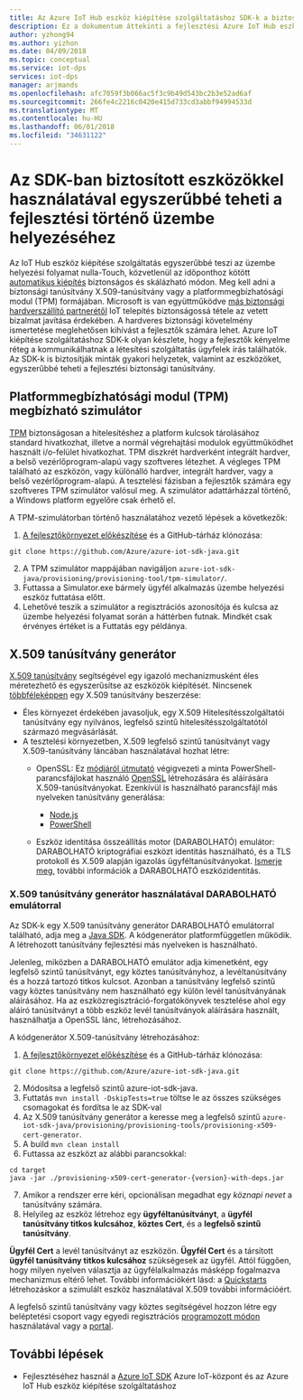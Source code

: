```yaml
---
title: Az Azure IoT Hub eszköz kiépítése szolgáltatáshoz SDK-k a biztosított eszközök segítségével egyszerűbbé teheti a fejlesztési
description: Ez a dokumentum áttekinti a fejlesztési Azure IoT Hub eszköz kiépítése szolgáltatáshoz SDK-k a megadott eszközök
author: yzhong94
ms.author: yizhon
ms.date: 04/09/2018
ms.topic: conceptual
ms.service: iot-dps
services: iot-dps
manager: arjmands
ms.openlocfilehash: afc7059f3b066ac5f3c9b49d543bc2b3e52ad6af
ms.sourcegitcommit: 266fe4c2216c0420e415d733cd3abbf94994533d
ms.translationtype: MT
ms.contentlocale: hu-HU
ms.lasthandoff: 06/01/2018
ms.locfileid: "34631122"
---
```

# <a name="how-to-use-tools-provided-in-the-sdks-to-simplify-development-for-provisioning"></a>Az SDK-ban biztosított eszközökkel használatával egyszerűbbé teheti a fejlesztési történő üzembe helyezéséhez
Az IoT Hub eszköz kiépítése szolgáltatás egyszerűbbé teszi az üzembe helyezési folyamat nulla-Touch, közvetlenül az időponthoz kötött [automatikus kiépítés](concepts-auto-provisioning.md) biztonságos és skálázható módon.  Meg kell adni a biztonsági tanúsítvány X.509-tanúsítvány vagy a platformmegbízhatósági modul (TPM) formájában.  Microsoft is van együttműködve [más biztonsági hardverszállító partnerétől](https://azure.microsoft.com/blog/azure-iot-supports-new-security-hardware-to-strengthen-iot-security/) IoT telepítés biztonságossá tétele az vetett bizalmat javítása érdekében. A hardveres biztonsági követelmény ismertetése meglehetősen kihívást a fejlesztők számára lehet. Azure IoT kiépítése szolgáltatáshoz SDK-k olyan készlete, hogy a fejlesztők kényelme réteg a kommunikálhatnak a létesítési szolgáltatás ügyfelek írás találhatók. Az SDK-k is biztosítják minták gyakori helyzetek, valamint az eszközöket, egyszerűbbé teheti a fejlesztési biztonsági tanúsítvány.

## <a name="trusted-platform-module-tpm-simulator"></a>Platformmegbízhatósági modul (TPM) megbízható szimulátor
[TPM](https://docs.microsoft.com/azure/iot-dps/concepts-security#trusted-platform-module-tpm) biztonságosan a hitelesítéshez a platform kulcsok tárolásához standard hivatkozhat, illetve a normál végrehajtási modulok együttműködhet használt i/o-felület hivatkozhat. TPM diszkrét hardverként integrált hardver, a belső vezérlőprogram-alapú vagy szoftveres létezhet.  A végleges TPM található az eszközön, vagy különálló hardver, integrált hardver, vagy a belső vezérlőprogram-alapú. A tesztelési fázisban a fejlesztők számára egy szoftveres TPM szimulátor valósul meg.  A szimulátor adattárházzal történő, a Windows platform egyelőre csak érhető el.

A TPM-szimulátorban történő használatához vezető lépések a következők:
1. [A fejlesztőkörnyezet előkészítése](https://docs.microsoft.com/azure/iot-dps/quick-enroll-device-x509-java#prepare-the-development-environment) és a GitHub-tárház klónozása:
```
git clone https://github.com/Azure/azure-iot-sdk-java.git
```
2. A TPM szimulátor mappájában navigáljon ```azure-iot-sdk-java/provisioning/provisioning-tool/tpm-simulator/```.
3. Futtassa a Simulator.exe bármely ügyfél alkalmazás üzembe helyezési eszköz futtatása előtt.
4. Lehetővé teszik a szimulátor a regisztrációs azonosítója és kulcsa az üzembe helyezési folyamat során a háttérben futnak.  Mindkét csak érvényes értéket is a Futtatás egy példánya.

## <a name="x509-certificate-generator"></a>X.509 tanúsítvány generátor
[X.509 tanúsítvány](https://docs.microsoft.com/azure/iot-dps/concepts-security#x509-certificates) segítségével egy igazoló mechanizmusként éles méretezhető és egyszerűsítse az eszközök kiépítését.  Nincsenek [többféleképpen](https://docs.microsoft.com/azure/iot-hub/iot-hub-x509ca-overview#how-to-get-an-x509-ca-certificate) egy X.509 tanúsítvány beszerzése:
* Éles környezet érdekében javasoljuk, egy X.509 Hitelesítésszolgáltatói tanúsítvány egy nyilvános, legfelső szintű hitelesítésszolgáltatótól származó megvásárlását.
* A tesztelési környezetben, X.509 legfelső szintű tanúsítványt vagy X.509-tanúsítvány láncában használatával hozhat létre:
    * OpenSSL: Ez [módjáról útmutató](https://docs.microsoft.com/azure/iot-hub/iot-hub-security-x509-create-certificates) végigvezeti a minta PowerShell-parancsfájlokat használó [OpenSSL](https://www.openssl.org/) létrehozására és aláírására X.509-tanúsítványokat.  Ezenkívül is használható parancsfájl más nyelveken tanúsítvány generálása:
        * [Node.js](https://github.com/Azure/azure-iot-sdk-node/tree/master/provisioning/tools)
        * [PowerShell](https://github.com/Azure/azure-iot-sdk-c/blob/master/tools/CACertificates/CACertificateOverview.md)
        
    * Eszköz identitása összeállítás motor (DARABOLHATÓ) emulátor: DARABOLHATÓ kriptográfiai eszközt identitás használható, és a TLS protokoll és X.509 alapján igazolás ügyféltanúsítványokat.  [Ismerje meg,](https://www.microsoft.com/research/publication/device-identity-dice-riot-keys-certificates/) további információk a DARABOLHATÓ eszközidentitás.

### <a name="using-x509-certificate-generator-with-dice-emulator"></a>X.509 tanúsítvány generátor használatával DARABOLHATÓ emulátorral
Az SDK-k egy X.509 tanúsítvány generátor DARABOLHATÓ emulátorral található, adja meg a [Java SDK](https://github.com/Azure/azure-iot-sdk-java/tree/master/provisioning/provisioning-tools/provisioning-x509-cert-generator).  A kódgenerátor platformfüggetlen működik.  A létrehozott tanúsítvány fejlesztési más nyelveken is használható.

Jelenleg, miközben a DARABOLHATÓ emulátor adja kimenetként, egy legfelső szintű tanúsítványt, egy köztes tanúsítványhoz, a levéltanúsítvány és a hozzá tartozó titkos kulcsot.  Azonban a tanúsítvány legfelső szintű vagy köztes tanúsítvány nem használható egy külön levél tanúsítványának aláírásához.  Ha az eszközregisztráció-forgatókönyvek tesztelése ahol egy aláíró tanúsítványt a több eszköz levél tanúsítványok aláírására használt, használhatja a OpenSSL lánc, létrehozásához.

A kódgenerátor X.509-tanúsítvány létrehozásához:
1. [A fejlesztőkörnyezet előkészítése](https://docs.microsoft.com/azure/iot-dps/quick-enroll-device-x509-java#prepare-the-development-environment) és a GitHub-tárház klónozása:
```
git clone https://github.com/Azure/azure-iot-sdk-java.git
```
2. Módosítsa a legfelső szintű azure-iot-sdk-java.
3. Futtatás ```mvn install -DskipTests=true``` töltse le az összes szükséges csomagokat és fordítsa le az SDK-val
4. Az X.509 tanúsítvány generátor a keresse meg a legfelső szintű ```azure-iot-sdk-java/provisioning/provisioning-tools/provisioning-x509-cert-generator```.
5. A build ```mvn clean install```
6. Futtassa az eszközt az alábbi parancsokkal:
```
cd target
java -jar ./provisioning-x509-cert-generator-{version}-with-deps.jar
```
7. Amikor a rendszer erre kéri, opcionálisan megadhat egy _köznapi nevet_ a tanúsítvány számára.
8. Helyileg az eszköz létrehoz egy **ügyféltanúsítványt**, a **ügyfél tanúsítvány titkos kulcsához**, **köztes Cert**, és a **legfelső szintű tanúsítvány**.

**Ügyfél Cert** a levél tanúsítványt az eszközön.  **Ügyfél Cert** és a társított **ügyfél tanúsítvány titkos kulcsához** szükségesek az ügyfél. Attól függően, hogy milyen nyelven választja az ügyfélalkalmazás másképp fogalmazva mechanizmus eltérő lehet.  További információkért lásd: a [Quickstarts](https://docs.microsoft.com/azure/iot-dps/quick-create-simulated-device-x509) létrehozáskor a szimulált eszköz használatával X.509 további információért.

A legfelső szintű tanúsítvány vagy köztes segítségével hozzon létre egy beléptetési csoport vagy egyedi regisztrációs [programozott módon](https://docs.microsoft.com/azure/iot-dps/how-to-manage-enrollments-sdks) használatával vagy a [portal](https://docs.microsoft.com/azure/iot-dps/how-to-manage-enrollments).

## <a name="next-steps"></a>További lépések
* Fejlesztéséhez használ a [Azure IoT SDK]( https://github.com/Azure/azure-iot-sdks) Azure IoT-központ és az Azure IoT Hub eszköz kiépítése szolgáltatáshoz